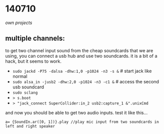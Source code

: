140710
======

_own projects_

multiple channels:
--
to get two channel input sound from the cheap soundcards that we are using, you can connect a usb hub and use two soundcards.  it is a bit of a hack, but it seems to work.

* `sudo jackd -P75 -dalsa -dhw:1,0 -p1024 -n3 -s &` # start jack like normal
* `sudo alsa_in -jusb2 -dhw:2,0 -p1024 -n3 -c1 &` # access the second usb soundcard
* `sudo sclang`
* `> s.boot`
* `> "jack_connect SuperCollider:in_2 usb2:capture_1 &".unixCmd`

and now you should be able to get two audio inputs.  test it like this...

`a= {SoundIn.ar([0, 1])}.play //play mic input from two soundcards in left and right speaker`



